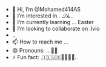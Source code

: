 - 👋 Hi, I’m @Mohamed414AS
- 👀 I’m interested in . بلاك..
- 🌱 I’m currently learning ... Easter
- 💞️ I’m looking to collaborate on .lvio
- ..
- 📫 How to reach me ...
- 😄 Pronouns: ...💪👷
- ⚡ Fun fact: .🇮🇱🇺🇸💪🏳️‍🌈🥰..

<!---
Mohamed414AS/Mohamed414AS is a ✨ special ✨ repository because its `README.md` (this file) appears on your GitHub profile.
You can click the Preview link to take a look at your changes.
السلام عليكم ورحمة الله وبركاته
برمجة الألعاب ليس بالسهولة التي قد يعتقدها البعض ، فهي تعتمد على كتابة الأكواد بإحدى لغات البرمجة ،  الذي يتم التحكم بها بمكتبة الرسوميات ، فالمصمم عندما يريد إنشاء  حركة للرسومات كالقفز مثلا أو شئ من هذا القبيل فهو بذلك يقوم بكتابة كود يتعامل مع حركة اللاعب لتحقيق القفزة المطلوبة ، ويجب أن يتوفر نوعان إثنان في هذه العملية حتى تكتمل ، وهما أن تكون عارفا لما يسمى ب Game Programming أي برمجة الألعاب ، و Game Design الذي هو التصميم ، فكلاهما يحتاج للآخر ، لأن المبرمج لا يستطيع كتابة كود بلا تصميم محكم ، والمصمم لا يستطيع تحويل أفكاره إلى لعبة بدون


السلام عليكم ورحمة الله وبركاته
برمجة الألعاب ليس بالسهولة التي قد يعتقدها البعض ، فهي تعتمد على كتابة الأكواد بإحدى لغات البرمجة ،  الذي يتم التحكم بها بمكتبة الرسوميات ، فالمصمم عندما يريد إنشاء  حركة للرسومات كالقفز مثلا أو شئ من هذا القبيل فهو بذلك يقوم بكتابة كود يتعامل مع حركة اللاعب لتحقيق القفزة المطلوبة ، ويجب أن يتوفر نوعان إثنان في هذه العملية حتى تكتمل ، وهما أن تكون عارفا لما يسمى ب Game Programming أي برمجة الألعاب ، و Game Design الذي هو التصميم ، فكلاهما يحتاج للآخر ، لأن المبرمج لا يستطيع كتابة كود بلا تصميم محكم ، والمصمم لا يستطيع تحويل أفكاره إلى لعبة بدونالسلام عليكم ورحمة الله وبركاته
برمجة الألعاب ليس بالسهولة التي قد يعتقدها البعض ، فهي تعتمد على كتابة الأكواد بإحدى لغات البرمجة ،  الذي يتم التحكم بها بمكتبة الرسوميات ، فالمصمم عندما يريد إنشاء  حركة للرسومات كالقفز مثلا أو شئ من هذا القبيل فهو بذلك يقوم بكتابة كود يتعامل مع حركة اللاعب لتحقيق القفزة المطلوبة ، ويجب أن يتوفر نوعان إثنان في هذه العملية حتى تكتمل ، وهما أن تكون عارفا لما يسمى ب Game Programming أي برمجة الألعاب ، و Game Design الذي هو التصميم ، فكلاهما يحتاج للآخر ، لأن المبرمج لا يستطيع كتابة كود بلا تصميم محكم ، والمصمم لا يستطيع تحويل أفكاره إلى لعبة بدونالسلام عليكم ورحمة الله وبركاته
برمجة الألعاب ليس بالسهولة التي قد يعتقدها البعض ، فهي تعتمد على كتابة الأكواد بإحدى لغات البرمجة ،  الذي يتم التحكم بها بمكتبة الرسوميات ، فالمصمم عندما يريد إنشاء  حركة للرسومات كالقفز مثلا أو شئ من هذا القبيل فهو بذلك يقوم بكتابة كود يتعامل مع حركة اللاعب لتحقيق القفزة المطلوبة ، ويجب أن يتوفر نوعان إثنان في هذه العملية حتى تكتمل ، وهما أن تكون عارفا لما يسمى ب Game Programming أي برمجة الألعاب ، و Game Design الذي هو التصميم ، فكلاهما يحتاج للآخر ، لأن المبرمج لا يستطيع كتابة كود بلا تصميم محكم ، والمصمم لا يستطيع تحويل أفكاره إلى لعبة بدونالسلام عليكم ورحمة الله وبركاته
برمجة الألعاب ليس بالسهولة التي قد يعتقدها البعض ، فهي تعتمد على كتابة الأكواد بإحدى لغات البرمجة ،  الذي يتم التحكم بها بمكتبة الرسوميات ، فالمصمم عندما يريد إنشاء  حركة للرسومات كالقفز مثلا أو شئ من هذا القبيل فهو بذلك يقوم بكتابة كود يتعامل مع حركة اللاعب لتحقيق القفزة المطلوبة ، ويجب أن يتوفر نوعان إثنان في هذه العملية حتى تكتمل ، وهما أن تكون عارفا لما يسمى ب Game Programming أي برمجة الألعاب ، و Game Design الذي هو التصميم ، فكلاهما يحتاج للآخر ، لأن المبرمج لا يستطيع كتابة كود بلا تصميم محكم ، والمصمم لا يستطيع تحويل أفكاره إلى لعبة بدونالسلام عليكم ورحمة الله وبركاته
برمجة الألعاب ليس بالسهولة التي قد يعتقدها البعض ، فهي تعتمد على كتابة الأكواد بإحدى لغات البرمجة ،  الذي يتم التحكم بها بمكتبة الرسوميات ، فالمصمم عندما يريد إنشاء  حركة للرسومات كالقفز مثلا أو شئ من هذا القبيل فهو بذلك يقوم بكتابة كود يتعامل مع حركة اللاعب لتحقيق القفزة المطلوبة ، ويجب أن يتوفر نوعان إثنان في هذه العملية حتى تكتمل ، وهما أن تكون عارفا لما يسمى ب Game Programming أي برمجة الألعاب ، و Game Design الذي هو التصميم ، فكلاهما يحتاج للآخر ، لأن المبرمج لا يستطيع كتابة كود بلا تصميم محكم ، والمصمم لا يستطيع تحويل أفكاره إلى لعبة بدونالسلام عليكم ورحمة الله وبركاته
برمجة الألعاب ليس بالسهولة التي قد يعتقدها البعض ، فهي تعتمد على كتابة الأكواد بإحدى لغات البرمجة ،  الذي يتم التحكم بها بمكتبة الرسوميات ، فالمصمم عندما يريد إنشاء  حركة للرسومات كالقفز مثلا أو شئ من هذا القبيل فهو بذلك يقوم بكتابة كود يتعامل مع حركة اللاعب لتحقيق القفزة المطلوبة ، ويجب أن يتوفر نوعان إثنان في هذه العملية حتى تكتمل ، وهما أن تكون عارفا لما يسمى ب Game Programming أي برمجة الألعاب ، و Game Design الذي هو التصميم ، فكلاهما يحتاج للآخر ، لأن المبرمج لا يستطيع كتابة كود بلا تصميم محكم ، والمصمم لا يستطيع تحويل أفكاره إلى لعبة بدونالسلام عليكم ورحمة الله وبركاته
برمجة الألعاب ليس بالسهولة التي قد يعتقدها البعض ، فهي تعتمد على كتابة الأكواد بإحدى لغات البرمجة ،  الذي يتم التحكم بها بمكتبة الرسوميات ، فالمصمم عندما يريد إنشاء  حركة للرسومات كالقفز مثلا أو شئ من هذا القبيل فهو بذلك يقوم بكتابة كود يتعامل مع حركة اللاعب لتحقيق القفزة المطلوبة ، ويجب أن يتوفر نوعان إثنان في هذه العملية حتى تكتمل ، وهما أن تكون عارفا لما يسمى ب Game Programming أي برمجة الألعاب ، و Game Design الذي هو التصميم ، فكلاهما يحتاج للآخر ، لأن المبرمج لا يستطيع كتابة كود بلا تصميم محكم ، والمصمم لا يستطيع تحويل أفكاره إلى لعبة بدون
